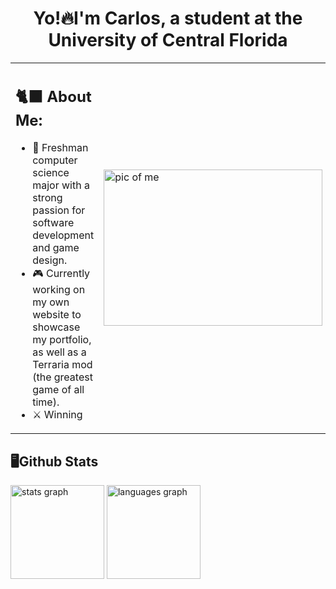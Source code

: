 <H1 align="center"> Yo!🔥I'm Carlos, a student at the University of Central Florida</H1>

<table>
  <tr>
     <td>
      <h2>🐈‍⬛ About Me:</h2>
      <ul>
        <li>👑 Freshman computer science major with a strong passion for software development and game design.</li>
        <li>🎮 Currently working on my own website to showcase my portfolio, as well as a Terraria mod (the greatest game of all time).</li>
        <li>⚔️ Winning</li>
      </ul>
    </td>
    <td>
      <img src="https://media.licdn.com/dms/image/v2/D4E03AQFCpp6gNgC1VQ/profile-displayphoto-shrink_400_400/profile-displayphoto-shrink_400_400/0/1728074411188?e=1743033600&v=beta&t=PHE_t2qw7Z3FFaMQ84x2NgoFH0l_jCkADwnY2H3M_s4" height="250" width="350" alt="pic of me" />
    </td>
   
  </tr>
</table>

<div>
  <h2>🖥️Github Stats</h2>
  <div align="left">
    <img src="https://github-readme-stats.vercel.app/api?username=carloselopezjr&hide_title=false&hide_rank=false&show_icons=true&include_all_commits=true&count_private=true&disable_animations=false&theme=dracula&locale=en&hide_border=false" height="150" alt="stats graph"  />
  <img src="https://github-readme-stats.vercel.app/api/top-langs?username=carloselopezjr&locale=en&hide_title=false&layout=compact&card_width=320&langs_count=5&theme=dracula&hide_border=false" height="150" alt="languages graph"  />
  </div>
</div>

   
    









